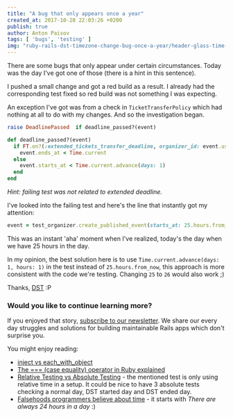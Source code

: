 ```yaml
---
title: "A bug that only appears once a year"
created_at: 2017-10-28 22:03:26 +0200
publish: true
author: Anton Paisov
tags: [ 'bugs', 'testing' ]
img: "ruby-rails-dst-timezone-change-bug-once-a-year/header-glass-time-watch-x.png"
---
```


There are some bugs that only appear under certain circumstances. Today was the day I've got one of those (there is a hint in this sentence).

<!-- more -->

I pushed a small change and got a red build as a result. I already had the corresponding test fixed so red build was not something I was expecting.

An exception I've got was from a check in `TicketTransferPolicy` which had nothing at all to do with my changes. And so the investigation began.

```ruby
raise DeadlinePassed  if deadline_passed?(event)
```

```ruby
def deadline_passed?(event)
  if FT.on?(:extended_tickets_transfer_deadline, organizer_id: event.user_id)
    event.ends_at < Time.current
  else
    event.starts_at < Time.current.advance(days: 1)
  end
end
```

_Hint: failing test was not related to extended deadline._

I've looked into the failing test and here's the line that instantly got my attention:

```ruby
event = test_organizer.create_published_event(starts_at: 25.hours.from_now)
```

This was an instant 'aha' moment when I've realized, today's the day when we have 25 hours in the day.

In my opinion, the best solution here is to use `Time.current.advance(days: 1, hours: 1)` in the test instead of `25.hours.from_now`, this approach is more consistent with the code we're testing.
Changing `25` to `26` would also work ;)

Thanks, [DST](https://www.timeanddate.com/time/dst/) :P

### Would you like to continue learning more?

If you enjoyed that story, [subscribe to our newsletter](http://arkency.com/newsletter). We share our every day struggles and solutions for building maintainable Rails apps which don't surprise you.

You might enjoy reading:

* [inject vs each_with_object](/inject-vs-each-with-object/)
* [The === (case equality) operator in Ruby explained](/the-equals-equals-equals-case-equality-operator-in-ruby/)
* [Relative Testing vs Absolute Testing](/relative-testing-vs-absolute-testing/) - the mentioned test is only using relative time in a setup. It could be nice to have 3 absolute tests checking a normal day, DST started day and DST ended day.
* [Falsehoods programmers believe about time](http://infiniteundo.com/post/25326999628/falsehoods-programmers-believe-about-time) - it starts with _There are always 24 hours in a day_ :)
